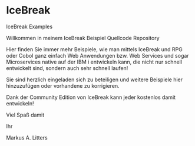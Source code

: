 # IceBreak
IceBreak Examples

Willkommen in meinem IceBreak Beispiel Quellcode Repository

Hier finden Sie immer mehr Beispiele, wie man mittels IceBreak und RPG oder Cobol ganz einfach Web Anwendungen bzw. Web Services und sogar Microservices native auf der IBM i entwickeln kann, die nicht nur schnell entwickelt sind, sondern auch sehr schnell laufen!

Sie sind herzlich eingeladen sich zu beteiligen und weitere Beispiele hier hinzuzufügen oder vorhandene zu korrigieren.

Dank der Community Edition von IceBreak kann jeder kostenlos damit entwickeln!

Viel Spaß damit

Ihr 

Markus A. Litters

